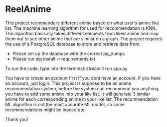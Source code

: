 # ReelAnime #
This project reommenders different anime based on what user's anime like list. The machine learning algorithm for used for recommendation is KNN. The algorithm basically takes different elements from liked anime and map them out to see other anime that are similar on a graph. The project requires the use of a PostgreSQL database to store and retrieve data from. 
- Please set up the database with the correct pg_dumps
- Please run pip install -r requirements.txt

To run the code, type into the terminal:
    streamlit run app.py

You have to create an account first if you dont have an account. If you have an account, just login.
This project is suppose to be an anime recommendation system, before the system can recommend you anything,
you have to add some anime into your like list. It will generate 3 similar anime for each corresponding anime 
in your like list. The recommendation ML algorithm is not the most accurate ML model, so some recommendations 
might be inaccurate. 

Thank you!
